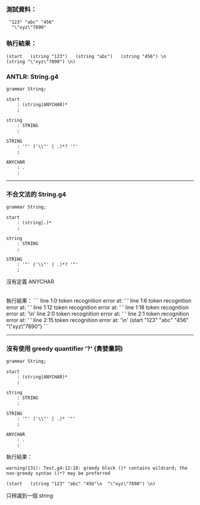 
### 測試資料：
```
 "123" "abc" "456"
  "\"xyz\"7890"
```

### 執行結果：
```
(start   (string "123")   (string "abc")   (string "456") \n     (string "\"xyz\"7890") \n)
```

### ANTLR: String.g4
```g4
grammar String;

start
	: (string|ANYCHAR)*
	;

string
	: STRING
	;

STRING
	: '"' ('\\"' | .)*? '"'
	;

ANYCHAR
	: .
	;
```

<hr>

### 不合文法的 String.g4
```g4
grammar String;

start
	: (string|.)*
	;

string
	: STRING
	;

STRING
	: '"' ('\\"' | .)*? '"'
	;
```
沒有定義 ANYCHAR

<br>
執行結果：
```
line 1:0 token recognition error at: ' '
line 1:6 token recognition error at: ' '
line 1:12 token recognition error at: ' '
line 1:18 token recognition error at: '\n'
line 2:0 token recognition error at: ' '
line 2:1 token recognition error at: ' '
line 2:15 token recognition error at: '\n'
(start "123" "abc" "456" "\"xyz\"7890")
```

<hr>

### 沒有使用 greedy quantifier '?' (貪婪量詞)
```g4
grammar String;

start
	: (string|ANYCHAR)*
	;

string
	: STRING
	;

STRING
	: '"' ('\\"' | .)* '"'
	;

ANYCHAR
	: .
	;
```

執行結果：
```
warning(131): Test.g4:12:18: greedy block ()* contains wildcard; the non-greedy syntax ()*? may be preferred

(start   (string "123" "abc" "456"\n  "\"xyz\"7890") \n)
```
只辨識到一個 string
